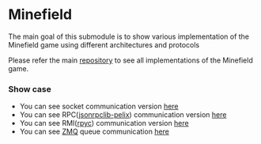 # Minefield

The main goal of this submodule is to show various implementation of the Minefield game using different architectures and protocols

Please refer the main [repository](https://github.com/carloseduardosx/minefield) to see all implementations of the Minefield game.

### Show case

- You can see socket communication version [here](https://github.com/carloseduardosx/minefield/tree/socket)
- You can see RPC([jsonrpclib-pelix](https://pypi.python.org/pypi/jsonrpclib-pelix/)) communication version [here](https://github.com/carloseduardosx/minefield/tree/rpc)
- You can see RMI([rpyc](https://rpyc.readthedocs.io/en/latest/)) communication version [here](https://github.com/carloseduardosx/minefield/tree/rmi)
- You can see [ZMQ](http://zguide.zeromq.org/page:all) queue communication [here](https://github.com/carloseduardosx/minefield/tree/queue)

